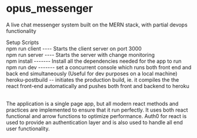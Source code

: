 # opus_messenger
A live chat messenger system built on the MERN stack, with partial devops functionality

Setup Scripts<br/>
 npm run client ---- Starts the client server on port 3000<br/>
 npm run server ---- Starts the server with change monitoring<br/>
 npm install ------- Install all the dependencies needed for the app to run<br/>
 npm run dev ------- set a concurrent console which runs both front end and back end simultaneously (Useful for dev purposes on a local machine)<br/>
 heroku-postbuild -- initiates the production build, ie. it compiles the the react front-end automatically and pushes both front and backend to heroku<br/><br/>
 
 
The application is a single page app, but all modern react methods and practices are implemented to ensure that it run perfectly. It uses both react functional and arrow functions to optimize performance. Auth0 for react is used to provide an authentication layer and is also used to handle all end user functionality.
